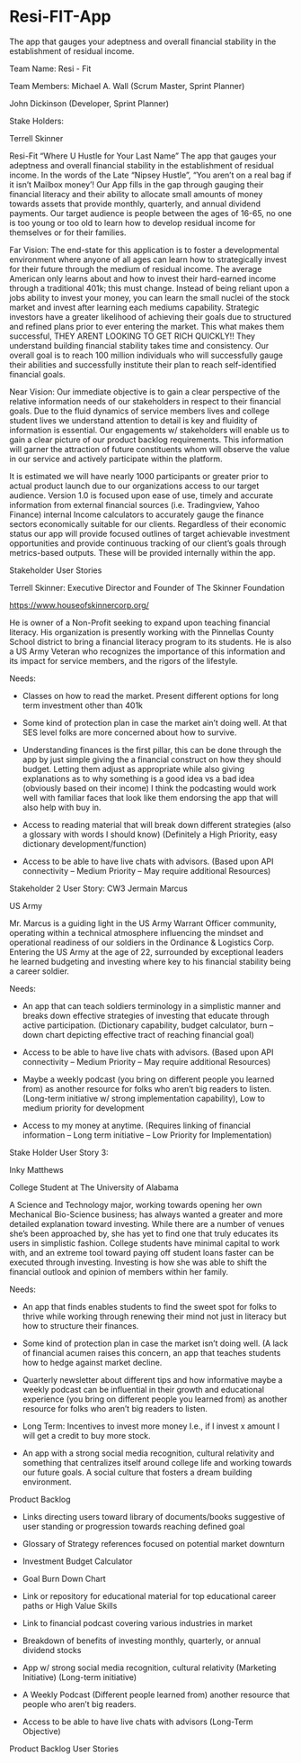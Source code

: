 # Resi-FIT-App
The app that gauges your adeptness and overall financial stability in the establishment of residual income. 

Team Name: Resi - Fit 


Team Members: 
Michael A. Wall (Scrum Master, Sprint Planner)

John Dickinson (Developer, Sprint Planner)


Stake Holders: 

Terrell Skinner

Resi-Fit “Where U Hustle for Your Last Name”
The app that gauges your adeptness and overall financial stability in the establishment of residual income. In the words of the Late “Nipsey Hustle”, “You aren’t on a real bag if it isn’t Mailbox money’! Our App fills in the gap through gauging their financial literacy and their ability to allocate small amounts of money towards assets that provide monthly, quarterly, and annual dividend payments. Our target audience is people between the ages of 16-65, no one is too young or too old to learn how to develop residual income for themselves or for their families. 


Far Vision: The end-state for this application is to foster a developmental environment where anyone of all ages can learn how to strategically invest for their future through the medium of residual income. The average American only learns about and how to invest their hard-earned income through a traditional 401k; this must change. Instead of being reliant upon a jobs ability to invest your money, you can learn the small nuclei of the stock market and invest after learning each mediums capability. 
Strategic investors have a greater likelihood of achieving their goals due to structured and refined plans prior to ever entering the market. This what makes them successful, THEY ARENT LOOKING TO GET RICH QUICKLY!! They understand building financial stability takes time and consistency. Our overall goal is to reach 100 million individuals who will successfully gauge their abilities and successfully institute their plan to reach self-identified financial goals. 


Near Vision: Our immediate objective is to gain a clear perspective of the relative information needs of our stakeholders in respect to their financial goals. Due to the fluid dynamics of service members lives and college student lives we understand attention to detail is key and fluidity of information is essential. Our engagements w/ stakeholders will enable us to gain a clear picture of our product backlog requirements. This information will garner the attraction of future constituents whom will observe the value in our service and actively participate within the platform. 


It is estimated we will have nearly 1000 participants or greater prior to actual product launch due to our organizations access to our target audience. 
Version 1.0 is focused upon ease of use, timely and accurate information from external financial sources (i.e. Tradingview, Yahoo Finance) internal Income calculators to accurately gauge the finance sectors economically suitable for our clients. Regardless of their economic status our app will provide focused outlines of target achievable investment opportunities and provide continuous tracking of our client’s goals through metrics-based outputs. These will be provided internally within the app. 

Stakeholder User Stories


Terrell Skinner: Executive Director and Founder of The Skinner Foundation

https://www.houseofskinnercorp.org/


He is owner of a Non-Profit seeking to expand upon teaching financial literacy. His organization is presently working with the Pinnellas County School district to bring a financial literacy program to its students. He is also a US Army Veteran who recognizes the importance of this information and its impact for service members, and the rigors of the lifestyle. 


Needs:  

-	Classes on how to read the market. Present different options for long term investment other than 401k 


-	Some kind of protection plan in case the market ain’t doing well. At that SES level folks are more concerned about how to survive. 


-	Understanding finances is the first pillar, this can be done through the app by just simple giving the a financial construct on how they should budget. Letting them adjust as appropriate while also giving explanations as to why something is a good idea vs a bad idea (obviously based on their income) I think the podcasting would work well with familiar faces that look like them endorsing the app that will also help with buy in.


-	Access to reading material that will break down different strategies (also a glossary with words I should know) (Definitely a High Priority, easy dictionary development/function)


-	Access to be able to have live chats with advisors. (Based upon API connectivity – Medium Priority – May require additional Resources)

Stakeholder 2 User Story: 
CW3 Jermain Marcus


US Army


Mr. Marcus is a guiding light in the US Army Warrant Officer community, operating within a technical atmosphere influencing the mindset and operational readiness of our soldiers in the Ordinance & Logistics Corp. Entering the US Army at the age of 22, surrounded by exceptional leaders he learned budgeting and investing where key to his financial stability being a career soldier. 


Needs: 


-	An app that can teach soldiers terminology in a simplistic manner and breaks down effective strategies of investing that educate through active participation. (Dictionary capability, budget calculator, burn – down chart depicting effective tract of reaching financial goal)


-	Access to be able to have live chats with advisors. (Based upon API connectivity – Medium Priority – May require additional Resources)


-	Maybe a weekly podcast (you bring on different people you learned from) as another resource for folks who aren’t big readers to listen. (Long-term initiative w/ strong implementation capability), Low to medium priority for development


-	Access to my money at anytime.  (Requires linking of financial information – Long term initiative – Low Priority for Implementation)


Stake Holder User Story 3:


Inky Matthews


College Student at The University of Alabama


A Science and Technology major, working towards opening her own Mechanical Bio-Science business; has always wanted a greater and more detailed explanation toward investing. While there are a number of venues she’s been approached by, she has yet to find one that truly educates its users in simplistic fashion. College students have minimal capital to work with, and an extreme tool toward paying off student loans faster can be executed through investing. Investing is how she was able to shift the financial outlook and opinion of members within her family. 


Needs:


-	An app that finds enables students to find the sweet spot for folks to thrive while working through renewing their mind not just in literacy but how to structure their finances.


-	Some kind of protection plan in case the market isn’t doing well. (A lack of financial acumen raises this concern, an app that teaches students how to hedge against market decline. 


-	Quarterly newsletter about different tips and how informative maybe a weekly podcast can be influential in their growth and educational experience (you bring on different people you learned from) as another resource for folks who aren’t big readers to listen.


-	Long Term: Incentives to invest more money I.e., if I invest x amount I will get a credit to buy more stock. 


-	An app with a strong social media recognition, cultural relativity and something that centralizes itself around college life and working towards our future goals. A social culture that fosters a dream building environment. 


Product Backlog


-	Links directing users toward library of documents/books suggestive of user standing or progression towards reaching defined goal


-	Glossary of Strategy references focused on potential market downturn


-	Investment Budget Calculator


-	Goal Burn Down Chart


-	Link or repository for educational material for top educational career paths or High Value Skills


-	Link to financial podcast covering various industries in market


-	Breakdown of benefits of investing monthly, quarterly, or annual dividend stocks


-	App w/ strong social media recognition, cultural relativity (Marketing Initiative) (Long-term initiative)


-	A Weekly Podcast (Different people learned from) another resource that people who aren’t big readers. 


-	Access to be able to have live chats with advisors (Long-Term Objective)

Product Backlog User Stories

